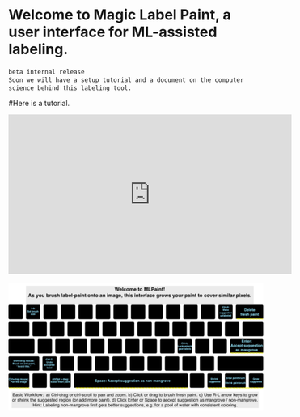 # Welcome to Magic Label Paint, a user interface for ML-assisted labeling.
    beta internal release
    Soon we will have a setup tutorial and a document on the computer science behind this labeling tool.

#Here is a tutorial.
<iframe width="560" height="315" src="https://www.youtube.com/embed/uAIU2VNW9_g" frameborder="0" allow="accelerometer; autoplay; encrypted-media; gyroscope; picture-in-picture" allowfullscreen></iframe>

![alt text](images/MLPaintKeys1.png "MLPaint Keyboard Shortcuts")
